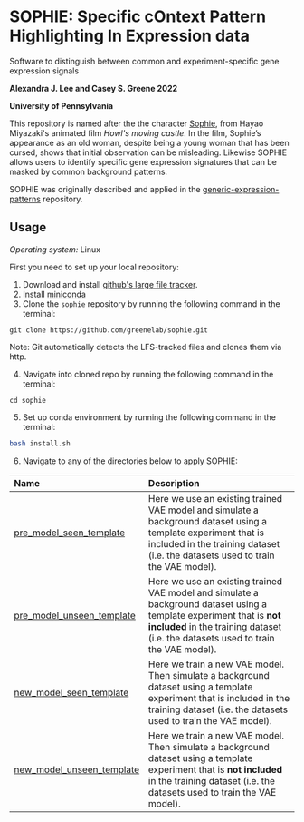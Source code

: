 # SOPHIE: Specific cOntext Pattern Highlighting In Expression data
Software to distinguish between common and experiment-specific gene expression signals

**Alexandra J. Lee and Casey S. Greene 2022**

**University of Pennsylvania**

This repository is named after the the character [Sophie](https://en.wikipedia.org/wiki/Howl%27s_Moving_Castle_(film)), from Hayao Miyazaki's animated film *Howl's moving castle*. 
In the film, Sophie’s appearance as an old woman, despite being a young woman that has been cursed, shows that initial observation can be misleading. 
Likewise SOPHIE allows users to identify specific gene expression signatures that can be masked by common background patterns. 

SOPHIE was originally described and applied in the [generic-expression-patterns](https://github.com/greenelab/generic-expression-patterns) repository.

## Usage
*Operating system:* Linux 

First you need to set up your local repository:
1. Download and install [github's large file tracker](https://git-lfs.github.com/).
2. Install [miniconda](https://docs.conda.io/en/latest/miniconda.html)
3. Clone the `sophie` repository by running the following command in the terminal:
```
git clone https://github.com/greenelab/sophie.git
```
Note: Git automatically detects the LFS-tracked files and clones them via http.

4. Navigate into cloned repo by running the following command in the terminal:
```
cd sophie
```
5. Set up conda environment by running the following command in the terminal:
```bash
bash install.sh
```
6. Navigate to any of the directories below to apply SOPHIE:

Name | Description |
| :--- | :---------- |
[pre_model_seen_template](pre_model_seen_template/) | Here we use an existing trained VAE model and simulate a background dataset using a template experiment that is included in the training dataset (i.e. the datasets used to train the VAE model). |
[pre_model_unseen_template](pre_model_unseen_template/) | Here we use an existing trained VAE model and simulate a background dataset using a template experiment that is **not included** in the training dataset (i.e. the datasets used to train the VAE model).|
[new_model_seen_template](new_model_seen_template/) | Here we train a new VAE model. Then simulate a background dataset using a template experiment that is included in the training dataset (i.e. the datasets used to train the VAE model). |
[new_model_unseen_template](new_model_unseen_template/) | Here we train a new VAE model. Then simulate a background dataset using a template experiment that is **not included** in the training dataset (i.e. the datasets used to train the VAE model).|